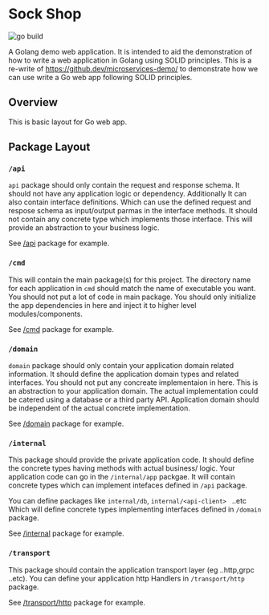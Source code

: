 # Sock Shop
![go build](https://github.com/oshankkumar/sockshop/actions/workflows/go.yml/badge.svg)

A Golang demo web application. It is intended to aid the demonstration of how to write a web application in Golang using SOLID principles.
This is a re-write of https://github.dev/microservices-demo/ to demonstrate how we can use write a Go web app following SOLID principles.

## Overview

This is basic layout for Go web app.

## Package Layout

### `/api`
`api` package should only contain the request and response schema. It should not have any application logic or dependency. Additionally It can also contain interface definitions. Which can use the defined request and respose schema as input/output parmas in the interface methods.
It should not contain any concrete type which implements those interface. This will provide an abstraction to your business logic.

See [/api](./api/) package for example.

### `/cmd`

This will contain the main package(s) for this project. The directory name for each application in `cmd` should match the name of executable you want. You should not put a lot of code in main package. You should only initialize the app dependencies in here and inject it to higher level modules/components.

See [/cmd](./cmd/) package for example.

### `/domain`
`domain` package should only contain your application domain related information. It should define the application domain types and related interfaces. You should not put any concreate implementaion in here. This is an abstraction to your application domain. 
The actual implementation could be catered using a database or a third party API. Application domain should be independent of the actual concrete implementation.

See [/domain](./domain/) package for example.

### `/internal`

This package should provide the private application code. It should define the concrete types having methods with actual business/ logic.
Your application code can go in the `/internal/app` packgae.
It will contain concrete types which can implement intefaces defined in `/api` package.

You can define packages like `internal/db`, `internal/<api-client> ` ..etc Which will define concrete types implementing interfaces defined in `/domain` package. 

See [/internal](./internal/) package for example. 

### `/transport`

This package should contain the application transport layer (eg ..http,grpc ..etc). You can define your application http Handlers in `/transport/http` package. 

See [/transport/http](./transport/http) package for example. 


